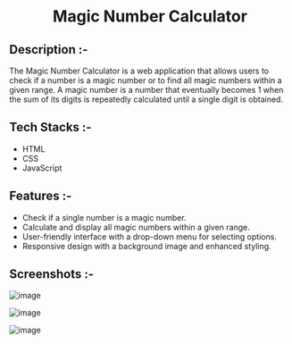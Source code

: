 # <p align="center">Magic Number Calculator</p>

## Description :-

The Magic Number Calculator is a web application that allows users to check if a number is a magic number or to find all magic numbers within a given range. A magic number is a number that eventually becomes 1 when the sum of its digits is repeatedly calculated until a single digit is obtained.

## Tech Stacks :-

- HTML
- CSS
- JavaScript

## Features :-

- Check if a single number is a magic number.
- Calculate and display all magic numbers within a given range.
- User-friendly interface with a drop-down menu for selecting options.
- Responsive design with a background image and enhanced styling.

## Screenshots :-

![image](https://github.com/Rakesh9100/CalcDiverse/assets/73993775/82d40074-0386-41db-a97b-b619b1226ae8)

![image](https://github.com/Rakesh9100/CalcDiverse/assets/73993775/6db5658f-ab1b-4400-8170-316063e02ba3)

![image](https://github.com/Rakesh9100/CalcDiverse/assets/73993775/017d8e80-ba5c-4fe8-b4ff-464617d29805)
